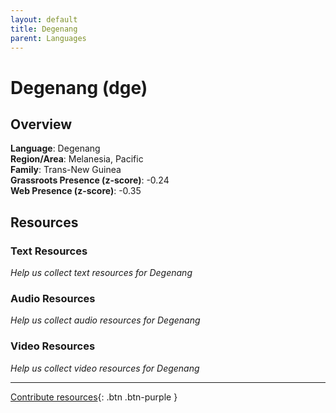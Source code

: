 ```yaml
---
layout: default
title: Degenang
parent: Languages
---
```


# Degenang (dge)

## Overview

**Language**: Degenang  
**Region/Area**: Melanesia, Pacific  
**Family**: Trans-New Guinea  
**Grassroots Presence (z-score)**: -0.24  
**Web Presence (z-score)**: -0.35  

## Resources

### Text Resources
*Help us collect text resources for Degenang*

### Audio Resources
*Help us collect audio resources for Degenang*

### Video Resources
*Help us collect video resources for Degenang*

---

[Contribute resources](https://forms.office.com/e/1SfLJx3u1r){: .btn .btn-purple }
